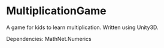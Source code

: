 # MultiplicationGame
A game for kids to learn multiplication. Written using Unity3D.

Dependencies: MathNet.Numerics
